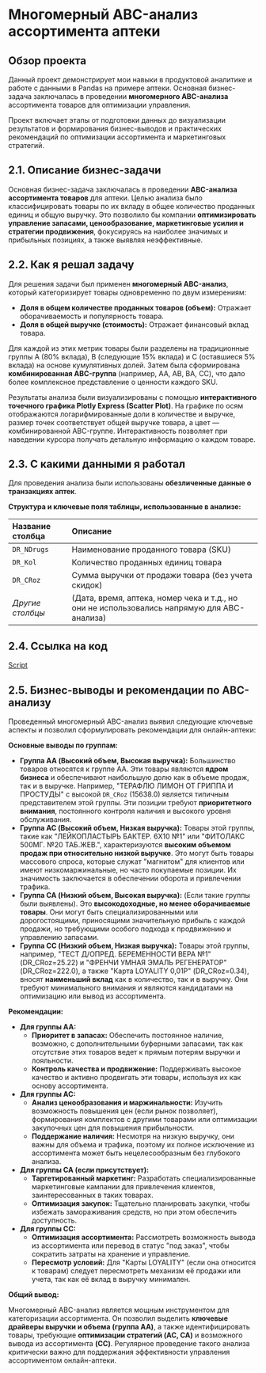 # Многомерный ABC-анализ ассортимента аптеки

## Обзор проекта

Данный проект демонстрирует мои навыки в продуктовой аналитике и работе с данными в Pandas на примере аптеки. Основная бизнес-задача заключалась в проведении **многомерного ABC-анализа** ассортимента товаров для оптимизации управления.

Проект включает этапы от подготовки данных до визуализации результатов и формирования бизнес-выводов и практических рекомендаций по оптимизации ассортимента и маркетинговых стратегий.

## 2.1. Описание бизнес-задачи

Основная бизнес-задача заключалась в проведении **ABC-анализа ассортимента товаров** для аптеки. Целью анализа было классифицировать товары по их вкладу в общее количество проданных единиц и общую выручку. Это позволило бы компании **оптимизировать управление запасами, ценообразование, маркетинговые усилия и стратегии продвижения**, фокусируясь на наиболее значимых и прибыльных позициях, а также выявляя неэффективные.

## 2.2. Как я решал задачу

Для решения задачи был применен **многомерный ABC-анализ**, который категоризирует товары одновременно по двум измерениям:
* **Доля в общем количестве проданных товаров (объем):** Отражает оборачиваемость и популярность товара.
* **Доля в общей выручке (стоимость):** Отражает финансовый вклад товара.

Для каждой из этих метрик товары были разделены на традиционные группы A (80% вклада), B (следующие 15% вклада) и C (оставшиеся 5% вклада) на основе кумулятивных долей. Затем была сформирована **комбинированная ABC-группа** (например, AA, AB, BA, CC), что дало более комплексное представление о ценности каждого SKU.

Результаты анализа были визуализированы с помощью **интерактивного точечного графика Plotly Express (Scatter Plot)**. На графике по осям отображаются логарифмированные доли в количестве и выручке, размер точек соответствует общей выручке товара, а цвет — комбинированной ABC-группе. Интерактивность позволяет при наведении курсора получать детальную информацию о каждом товаре.

## 2.3. С какими данными я работал

Для проведения анализа были использованы **обезличенные данные о транзакциях аптек**. 

**Структура и ключевые поля таблицы, использованные в анализе:**

| Название столбца | Описание                                  
| :--------------- | :--------------------------------------- 
| `DR_NDrugs`      | Наименование проданного товара (SKU)     
| `DR_Kol`         | Количество проданных единиц товара      
| `DR_CRoz`        | Сумма выручки от продажи товара (без учета скидок)
| _Другие столбцы_ | (Дата, время, аптека, номер чека и т.д., но они не использовались напрямую для ABC-анализа) |                        |




## 2.4. Ссылка на код

[Script](ссылка_на_ваш_Jupyter_Notebook_или_файл_.py_на_GitHub)

## 2.5. Бизнес-выводы и рекомендации по ABC-анализу

Проведенный многомерный ABC-анализ выявил следующие ключевые аспекты и позволил сформулировать рекомендации для онлайн-аптеки:

**Основные выводы по группам:**

* **Группа AA (Высокий объем, Высокая выручка):** Большинство товаров относятся к группе AA. Эти товары являются **ядром бизнеса** и обеспечивают наибольшую долю как в объеме продаж, так и в выручке. Например, "ТЕРАФЛЮ ЛИМОН ОТ ГРИППА И ПРОСТУДЫ" с высокой `DR_CRoz` (15638.0) является типичным представителем этой группы. Эти позиции требуют **приоритетного внимания**, постоянного контроля наличия и высокого уровня обслуживания.
* **Группа AC (Высокий объем, Низкая выручка):** Товары этой группы, такие как "ЛЕЙКОПЛАСТЫРЬ БАКТЕР. 6X10 №1" или "ФИТОЛАКС 500МГ. №20 ТАБ.ЖЕВ.", характеризуются **высоким объемом продаж при относительно низкой выручке**. Это могут быть товары массового спроса, которые служат "магнитом" для клиентов или имеют низкомаржинальные, но часто покупаемые позиции. Их значимость заключается в обеспечении оборота и привлечении трафика.
* **Группа CA (Низкий объем, Высокая выручка):** (Если такие группы были выявлены). Это **высокодоходные, но менее оборачиваемые товары**. Они могут быть специализированными или дорогостоящими, приносящими значительную прибыль с каждой продажи, но требующими особого подхода к продвижению и управлению запасами.
* **Группа CC (Низкий объем, Низкая выручка):** Товары этой группы, например, "ТЕСТ Д/ОПРЕД. БЕРЕМЕННОСТИ ВЕРА №1" (DR_CRoz=25.22) и "ФРЕНЧИ УМНАЯ ЭМАЛЬ РЕГЕНЕРАТОР" (DR_CRoz=222.0), а также "Карта LOYALITY 0,01Р" (DR_CRoz=0.34), вносят **наименьший вклад** как в количество, так и в выручку. Они требуют минимального внимания и являются кандидатами на оптимизацию или вывод из ассортимента.

**Рекомендации:**

* **Для группы AA:**
    * **Приоритет в запасах:** Обеспечить постоянное наличие, возможно, с дополнительными буферными запасами, так как отсутствие этих товаров ведет к прямым потерям выручки и лояльности.
    * **Контроль качества и продвижение:** Поддерживать высокое качество и активно продвигать эти товары, используя их как основу ассортимента.
* **Для группы AC:**
    * **Анализ ценообразования и маржинальности:** Изучить возможность повышения цен (если рынок позволяет), формирования комплектов с другими товарами или оптимизации закупочных цен для повышения прибыльности.
    * **Поддержание наличия:** Несмотря на низкую выручку, они важны для объема и трафика, поэтому их полное исключение из ассортимента может быть нецелесообразным без глубокого анализа.
* **Для группы CA (если присутствует):**
    * **Таргетированный маркетинг:** Разработать специализированные маркетинговые кампании для привлечения клиентов, заинтересованных в таких товарах.
    * **Оптимизация закупок:** Тщательно планировать закупки, чтобы избежать замораживания средств, но при этом обеспечить доступность.
* **Для группы CC:**
    * **Оптимизация ассортимента:** Рассмотреть возможность вывода из ассортимента или перевод в статус "под заказ", чтобы сократить затраты на хранение и управление.
    * **Пересмотр условий:** Для "Карты LOYALITY" (если она относится к товарам) следует пересмотреть механизм её продажи или учета, так как её вклад в выручку минимален.

**Общий вывод:**

Многомерный ABC-анализ является мощным инструментом для категоризации ассортимента. Он позволил выделить **ключевые драйверы выручки и объема (группа AA)**, а также идентифицировать товары, требующие **оптимизации стратегий (AC, CA)** и возможного вывода из ассортимента **(CC)**. Регулярное проведение такого анализа критически важно для поддержания эффективности управления ассортиментом онлайн-аптеки.
